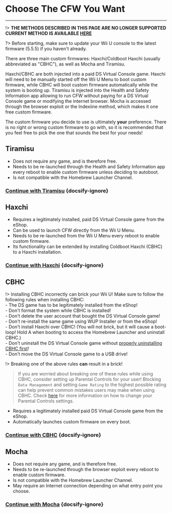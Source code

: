 # Choose The CFW You Want
---
!> **THE METHODS DESCRIBED IN THIS PAGE ARE NO LONGER SUPPORTED**  
**CURRENT METHOD IS AVAILABLE [HERE](../introduction)**

?> Before starting, make sure to update your Wii U console to the latest firmware (5.5.5) if you haven't already.

There are three main custom firmwares: Haxchi/Coldboot Haxchi (usually abbreviated as "CBHC"), as well as Mocha and Tiramisu.

Haxchi/CBHC are both injected into a paid DS Virtual Console game. Haxchi will need to be manually started off the Wii U Menu to boot custom firmware, while CBHC will boot custom firmware automatically while the system is booting up. Tiramisu is injected into the Health and Safety Information app allowing to run CFW without paying for a DS Virtual Console game or modifying the internet browser. Mocha is accessed through the browser exploit or the Indexiine method, which makes it one free custom firmware.

The custom firmware you decide to use is ultimately **your** preference. There is no right or wrong custom firmware to go with, so it is recommended that you feel free to pick the one that sounds the best for your needs!

## Tiramisu
- Does not require any game, and is therefore free.
- Needs to be re-launched through the Health and Safety Information app every reboot to enable custom firmware unless deciding to autoboot.
- Is not compatible with the Homebrew Launcher Channel.

### [**Continue with Tiramisu**](tiramisu/sd-preparation.md) {docsify-ignore}

## Haxchi

- Requires a legitimately installed, paid DS Virtual Console game from the eShop.
- Can be used to launch CFW directly from the Wii U Menu.
- Needs to be re-launched from the Wii U Menu every reboot to enable custom firmware.
- Its functionality can be extended by installing Coldboot Haxchi (CBHC) to a Haxchi installation.

### [**Continue with Haxchi**](haxchi/ds-vc-choice) {docsify-ignore}

## CBHC

!> Installing CBHC incorrectly can brick your Wii U! Make sure to follow the following rules when installing CBHC:
<br>- The DS game has to be legitimately installed from the eShop!
<br>- Don't format the system while CBHC is installed!
<br>- Don't delete the user account that bought the DS Virtual Console game!
<br>- Don't re-install the same game using WUP Installer or from the eShop!
<br>- Don't install Haxchi over CBHC! (You will not brick, but it will cause a boot-loop! Hold A when booting to access the Homebrew Launcher and uninstall CBHC.)
<br>- Don't uninstall the DS Virtual Console game without [properly uninstalling CBHC first](uninstall-cbhc)!
<br>- Don't move the DS Virtual Console game to a USB drive!

!> Breaking one of the above rules **can** result in a brick!

> If you are worried about breaking one of these rules while using CBHC, consider setting up Parental Controls for your user! Blocking `Data Management` and setting `Game Rating` to the highest possible rating can help prevent common mistakes users may make when using CBHC. Check [here](https://en-americas-support.nintendo.com/app/answers/detail/a_id/1081/~/how-to-change-parental-controls) for more information on how to change your Parental Controls settings.

- Requires a legitimately installed paid DS Virtual Console game from the eShop.
- Automatically launches custom firmware on every boot. 

### [**Continue with CBHC**](cbhc/ds-vc-choice) {docsify-ignore}

## Mocha

- Does not require any game, and is therefore free.
- Needs to be re-launched through the browser exploit every reboot to enable custom firmware.
- Is not compatible with the Homebrew Launcher Channel.
- May require an Internet connection depending on what entry point you choose.

### [**Continue with Mocha**](mocha/entrypoint-choice) {docsify-ignore}
